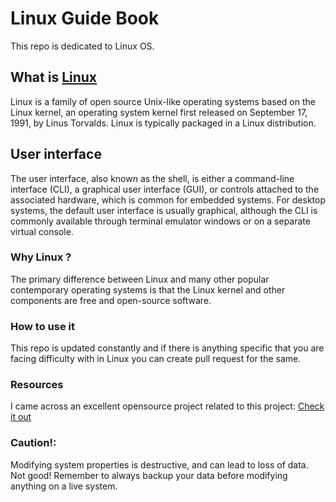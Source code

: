 # Linux Guide Book 
This repo is dedicated to Linux OS.


## What is [Linux](https://www.linux.org/)
Linux is a family of open source Unix-like operating systems based on the Linux kernel, an operating system kernel first released on September 17, 1991, by Linus Torvalds. Linux is typically packaged in a Linux distribution.

## User interface
The user interface, also known as the shell, is either a command-line interface (CLI), a graphical user interface (GUI), or controls attached to the associated hardware, which is common for embedded systems. For desktop systems, the default user interface is usually graphical, although the CLI is commonly available through terminal emulator windows or on a separate virtual console.

### Why Linux ?
The primary difference between Linux and many other popular contemporary operating systems is that the Linux kernel and other components are free and open-source software.

### How to use it
This repo is updated constantly and if there is anything specific that you are facing difficulty with in Linux you can create pull request for the same.

### Resources
I came across an excellent opensource project related to this project: [Check it out](https://linuxjourney.com/)
### Caution!:
Modifying system properties is destructive, and can lead to loss of data. Not good! Remember to always backup your data before modifying anything on a live system.
